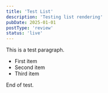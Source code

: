```yaml
---
title: 'Test List'
description: 'Testing list rendering'
pubDate: 2025-01-01
postType: 'review'
status: 'live'
---
```


This is a test paragraph.

- First item
- Second item  
- Third item

End of test.